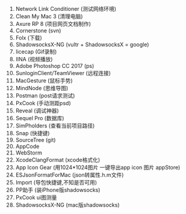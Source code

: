 1. Network Link Conditioner (测试网络环境)
2. Clean My Mac 3 (清理电脑)
3. Axure RP 8 (项目网页文档制作)
4. Cornerstone (svn)
5. Folx (下载)
6. ShadowsocksX-NG (vultr + ShadowsocksX = google)
7. licecap (Gif录制)
8. IINA (视频播放)
9. Adobe Photoshop CC 2017 (ps)
10. SunloginClient/TeamViewer (远程连接)
11. MacGesture (鼠标手势)
12. MindNode (思维导图)
13. Postman (post请求测试)
14. PxCook (手动测距psd)
15. Reveal (调试神器)
16. Sequel Pro (数据库)
17. SimPholders (查看当前项目路径)
18. Snap (快捷键)
19. SourceTree (git)
20. AppCode
21. WebStorm
22. XcodeClangFormat (xcode格式化)
23. App Icon Gear (用1024*1024图片 一键导出app icon 图片 appStore)
24. ESJsonFormatForMac (json转属性.h.m文件)
25. Import (导包快捷键,不知是否可用)
26. PP助手 (装iPhone版shadowsocks)
27. PxCook ui图测量
28. ShadowsocksX-NG (mac版shadowsocks)